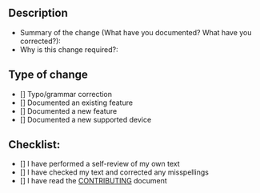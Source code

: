 <!-- 
- Please make sure you read and fill this template out entirely
- PRs that don't have the template filled out will be ignored 
-->

## Description

- Summary of the change (What have you documented? What have you corrected?):
- Why is this change required?: 

## Type of change

<!-- Please tick the relevant option by putting an X inside the bracket -->

- [] Typo/grammar correction
- [] Documented an existing feature
- [] Documented a new feature
- [] Documented a new supported device

## Checklist:

- [] I have performed a self-review of my own text
- [] I have checked my text and corrected any misspellings
- [] I have read the [CONTRIBUTING](../CONTRIBUTING.md) document
